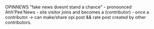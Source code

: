 OPINNEWS "fake news doesnt stand a chance"
    - pronounced Ahh'Pee'News 
    - site visitor joins and becomes a (contributor)
    - once a contributor -> can make/share opi post && rate post created by other       contributors.

    